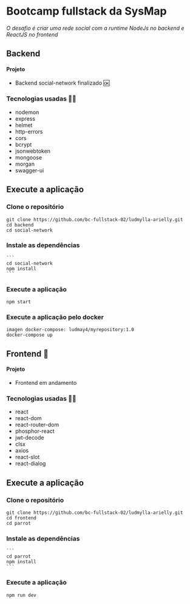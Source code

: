 
# Bootcamp fullstack da SysMap

*O desafio é criar uma rede social com a runtime NodeJs no backend e ReactJS no frontend*

## Backend
#### Projeto
- Backend social-network finalizado :ok:

### Tecnologias usadas :technologist:
- nodemon
- express
- helmet
- http-errors
- cors
- bcrypt
- jsonwebtoken
- mongoose
- morgan
- swagger-ui

## Execute a aplicação

### Clone o repositório
```
git clone https://github.com/bc-fullstack-02/ludmylla-arielly.git
cd backend
cd social-network
```

### Instale as dependências
    ```
    cd social-network
    npm install
    ```

### Execute a aplicação
  ```
  npm start
  ```  
### Execute a aplicação pelo docker
  ```
  imagen docker-compose: ludmay4/myrepository:1.0
  docker-compose up
  ``` 
## Frontend :penguin:
#### Projeto
- Frontend em andamento

### Tecnologias usadas :technologist:
- react
- react-dom
- react-router-dom
- phosphor-react
- jwt-decode
- clsx
- axios
- react-slot
- react-dialog

## Execute a aplicação

### Clone o repositório
```
git clone https://github.com/bc-fullstack-02/ludmylla-arielly.git
cd frontend
cd parrot
```

### Instale as dependências
    ```
    cd parrot
    npm install
    ```

### Execute a aplicação
  ```
  npm run dev
  ```  
  
